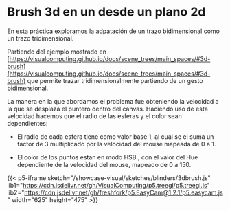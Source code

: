 # Brush 3d en un desde un plano 2d

En esta práctica exploramos la adpatación de un trazo bidimensional como un trazo tridimensional.

Partiendo del ejemplo mostrado en [https://visualcomputing.github.io/docs/scene_trees/main_spaces/#3d-brush](https://visualcomputing.github.io/docs/scene_trees/main_spaces/#3d-brush) que permite trazar tridimensionalmente partiendo de un gesto bidimensional.

La manera en la que abordamos el problema fue obteniendo la velocidad a la que se desplaza el puntero dentro del canvas. Haciendo uso de esta velocidad hacemos que el radio de las esferas y el color sean dependientes:

- El radio de cada esfera tiene como valor base 1, al cual se el suma un factor de 3 multiplicado por la velocidad del mouse mapeada de 0 a 1.

- El color de los puntos estan en modo HSB , con el valor del  Hue dependiente de la velocidad del mouse, mapeado de 0 a 150. 

{{< p5-iframe sketch="/showcase-visual/sketches/blinders/3dbrush.js" 
lib1="https://cdn.jsdelivr.net/gh/VisualComputing/p5.treegl/p5.treegl.js" 
lib2="https://cdn.jsdelivr.net/gh/freshfork/p5.EasyCam@1.2.1/p5.easycam.js" 
width="625" height="475" >}}

